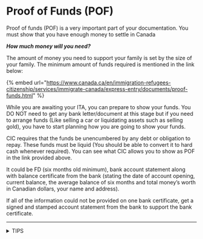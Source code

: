 # Proof of Funds (POF)

Proof of funds (POF) is a very important part of your documentation. You must show that you have enough money to settle in Canada

_**How much money will you need?**_

The amount of money you need to support your family is set by the size of your family. The minimum amount of funds required is mentioned in the link below:

{% embed url="https://www.canada.ca/en/immigration-refugees-citizenship/services/immigrate-canada/express-entry/documents/proof-funds.html" %}

While you are awaiting your ITA, you can prepare to show your funds. You DO NOT need to get any bank letter/document at this stage but if you need to arrange funds (Like selling a car or liquidating assets such as selling gold), you have to start planning how you are going to show your funds.

CIC requires that the funds be unencumbered by any debt or obligation to repay. These funds must be liquid (You should be able to convert it to hard cash whenever required). You can see what CIC allows you to show as POF in the link provided above.

It could be FD (six months old minimum), bank account statement along with balance certificate from the bank (stating the date of account opening, current balance, the average balance of six months and total money’s worth in Canadian dollars, your name and address).

If all of the information could not be provided on one bank certificate, get a signed and stamped account statement from the bank to support the bank certificate.

***

<details>

<summary>TIPS</summary>

* You cannot show money in anyone else’s account (Anyone who is not a part of your application).
* Gift Deed
  * If you fall short by some amount, your parents can transfer the money to your account as a gift deed.
  * The following documents are required in order to support this:
    1. An e-stamped affidavit (Article 4 Affidavit) citing ones parent as deponent about the transaction via Cheque XXX dated XXX drawn on Bank XXX, having his/her signature. (Roughly Rs. 10)
    2. An e-stamped Gift deed (Article 33 Gift) showing your parent as a donor, and yourself as a Receiver. Further, state that these funds were out of their past savings, and that they don't expect the money back. Letter should have your as well as their signature. (Roughly Rs. 100)
    3. Net-worth certificates of you and your parents to show that your family hasn't exhausted all their savings to support you, and that they can sustain themselves on the remainder. This Net-worth certificate should be issued by a reputed Chartered Accountant on their letter-head. (Roughly Rs. 500)
    4. Your recent bank statement showing the funds being untouched and only a large number  of credits happening with very few debits.
    5. A detailed LOE with all the transactions and explanation.
  * That means a maximum cost of Rs. 1000. Just include everything specific beforehand at the time of Application submission, so that they don't ask for Additional documents later.

_**NOTE:** No notarization is necessary since you would be scanning and uploading original documents._

</details>
